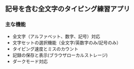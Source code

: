 ## 記号を含む全文字のタイピング練習アプリ

### 主な機能

- 全文字（アルファベット、数字、記号）対応
- 文字セットの選択機能（全文字/英数字のみ/記号のみ）
- タイピング速度とミスのカウント
- 記録の保存と表示(ブラウザローカルストレージ)
- ダークモード対応